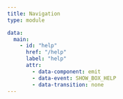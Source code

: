 ```yaml
---
title: Navigation
type: module

data:
  main:
    - id: "help"
      href: "/help"
      label: "help"
      attr:
        - data-component: emit
        - data-event: SHOW_BOX_HELP
        - data-transition: none
---
```

